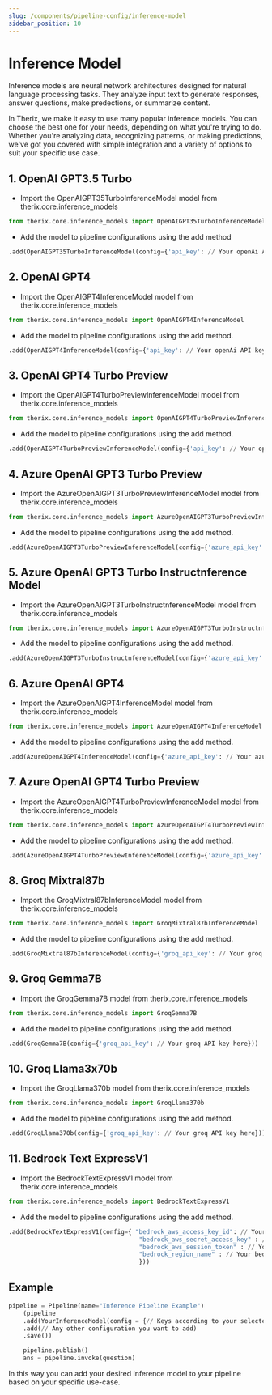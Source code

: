 ```yaml
---
slug: /components/pipeline-config/inference-model
sidebar_position: 10
---
```


# Inference Model

Inference models are neural network architectures designed for natural language processing tasks. They analyze input text to generate responses, answer questions, make predections, or summarize content. 

In Therix, we make it easy to use many popular inference models. You can choose the best one for your needs, depending on what you're trying to do. Whether you're analyzing data, recognizing patterns, or making predictions, we've got you covered with simple integration and a variety of options to suit your specific use case.



## 1. OpenAI GPT3.5 Turbo

- Import the OpenAIGPT35TurboInferenceModel model from therix.core.inference_models

```python
from therix.core.inference_models import OpenAIGPT35TurboInferenceModel
```

- Add the model to pipeline configurations using the add method

```python
.add(OpenAIGPT35TurboInferenceModel(config={'api_key': // Your openAi API key here}))
```

## 2. OpenAI GPT4 

- Import the OpenAIGPT4InferenceModel model from therix.core.inference_models

```python
from therix.core.inference_models import OpenAIGPT4InferenceModel
```

- Add the model to pipeline configurations using the add method.

```python
.add(OpenAIGPT4InferenceModel(config={'api_key': // Your openAi API key here}))
```

## 3. OpenAI GPT4 Turbo Preview

- Import the OpenAIGPT4TurboPreviewInferenceModel model from therix.core.inference_models

```python
from therix.core.inference_models import OpenAIGPT4TurboPreviewInferenceModel
```

- Add the model to pipeline configurations using the add method.

```python
.add(OpenAIGPT4TurboPreviewInferenceModel(config={'api_key': // Your openAi API key here}))
```

## 4. Azure OpenAI GPT3 Turbo Preview

- Import the AzureOpenAIGPT3TurboPreviewInferenceModel model from therix.core.inference_models

```python
from therix.core.inference_models import AzureOpenAIGPT3TurboPreviewInferenceModel
```

- Add the model to pipeline configurations using the add method.

```python
.add(AzureOpenAIGPT3TurboPreviewInferenceModel(config={'azure_api_key': // Your azure API key here}))
```

## 5. Azure OpenAI GPT3 Turbo Instructnference Model

- Import the AzureOpenAIGPT3TurboInstructnferenceModel model from therix.core.inference_models

```python
from therix.core.inference_models import AzureOpenAIGPT3TurboInstructnferenceModel
```

- Add the model to pipeline configurations using the add method.

```python
.add(AzureOpenAIGPT3TurboInstructnferenceModel(config={'azure_api_key': // Your azure API key here}))
```

## 6. Azure OpenAI GPT4 

- Import the AzureOpenAIGPT4InferenceModel model from therix.core.inference_models

```python
from therix.core.inference_models import AzureOpenAIGPT4InferenceModel
```

- Add the model to pipeline configurations using the add method.

```python
.add(AzureOpenAIGPT4InferenceModel(config={'azure_api_key': // Your azure API key here}))
```

## 7. Azure OpenAI GPT4 Turbo Preview

- Import the AzureOpenAIGPT4TurboPreviewInferenceModel model from therix.core.inference_models

```python
from therix.core.inference_models import AzureOpenAIGPT4TurboPreviewInferenceModel
```

- Add the model to pipeline configurations using the add method.

```python
.add(AzureOpenAIGPT4TurboPreviewInferenceModel(config={'azure_api_key': // Your azure API key here}))
```

## 8. Groq Mixtral87b

- Import the GroqMixtral87bInferenceModel model from therix.core.inference_models

```python
from therix.core.inference_models import GroqMixtral87bInferenceModel
```

- Add the model to pipeline configurations using the add method.

```python
.add(GroqMixtral87bInferenceModel(config={'groq_api_key': // Your groq API key here}))
```

## 9. Groq Gemma7B

- Import the GroqGemma7B model from therix.core.inference_models

```python
from therix.core.inference_models import GroqGemma7B
```

- Add the model to pipeline configurations using the add method.

```python
.add(GroqGemma7B(config={'groq_api_key': // Your groq API key here}))
```

## 10. Groq Llama3x70b

- Import the GroqLlama370b model from therix.core.inference_models

```python
from therix.core.inference_models import GroqLlama370b
```

- Add the model to pipeline configurations using the add method.

```python
.add(GroqLlama370b(config={'groq_api_key': // Your groq API key here}))
```

## 11. Bedrock Text ExpressV1

- Import the BedrockTextExpressV1 model from therix.core.inference_models

```python
from therix.core.inference_models import BedrockTextExpressV1
```

- Add the model to pipeline configurations using the add method.

```python
.add(BedrockTextExpressV1(config={ "bedrock_aws_access_key_id": // Your bedrock access key,
                                    "bedrock_aws_secret_access_key" : // Your bedrock secret key,
                                    "bedrock_aws_session_token" : // Your bedrock session token,
                                    "bedrock_region_name" : // Your bedrock region
                                    }))
```

## Example

```python
pipeline = Pipeline(name="Inference Pipeline Example")
    (pipeline
    .add(YourInferenceModel(config = {// Keys according to your selected inference model}))
    .add(// Any other configuration you want to add)
    .save())

    pipeline.publish()
    ans = pipeline.invoke(question)
```
In this way you can add your desired inference model to your pipeline based on your specific use-case.